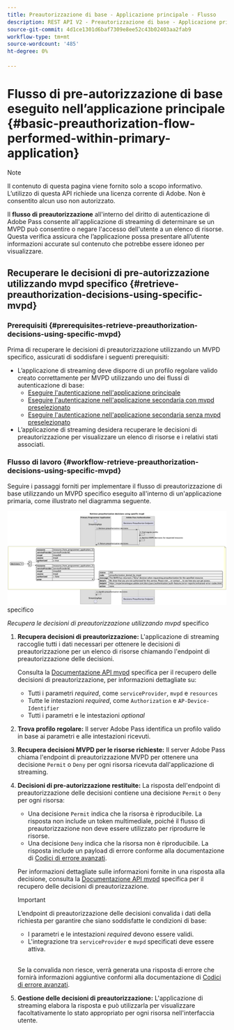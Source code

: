 ```yaml
---
title: Preautorizzazione di base - Applicazione principale - Flusso
description: REST API V2 - Preautorizzazione di base - Applicazione principale - Flusso
source-git-commit: 4d1ce1301d6baf7309e8ee52c43b02403aa2fab9
workflow-type: tm+mt
source-wordcount: '485'
ht-degree: 0%

---
```



# Flusso di pre-autorizzazione di base eseguito nell’applicazione principale {#basic-preauthorization-flow-performed-within-primary-application}

>[!NOTE]
>
> Il contenuto di questa pagina viene fornito solo a scopo informativo. L’utilizzo di questa API richiede una licenza corrente di Adobe. Non è consentito alcun uso non autorizzato.

Il **flusso di preautorizzazione** all&#39;interno del diritto di autenticazione di Adobe Pass consente all&#39;applicazione di streaming di determinare se un MVPD può consentire o negare l&#39;accesso dell&#39;utente a un elenco di risorse. Questa verifica assicura che l’applicazione possa presentare all’utente informazioni accurate sul contenuto che potrebbe essere idoneo per visualizzare.

## Recuperare le decisioni di pre-autorizzazione utilizzando mvpd specifico {#retrieve-preauthorization-decisions-using-specific-mvpd}

### Prerequisiti {#prerequisites-retrieve-preauthorization-decisions-using-specific-mvpd}

Prima di recuperare le decisioni di preautorizzazione utilizzando un MVPD specifico, assicurati di soddisfare i seguenti prerequisiti:

* L’applicazione di streaming deve disporre di un profilo regolare valido creato correttamente per MVPD utilizzando uno dei flussi di autenticazione di base:
   * [Eseguire l&#39;autenticazione nell&#39;applicazione principale](../basic-flows/rest-api-v2-basic-authentication-primary-application-flow.md)
   * [Eseguire l&#39;autenticazione nell&#39;applicazione secondaria con mvpd preselezionato](../basic-flows/rest-api-v2-basic-authentication-secondary-application-flow.md)
   * [Eseguire l&#39;autenticazione nell&#39;applicazione secondaria senza mvpd preselezionato](../basic-flows/rest-api-v2-basic-authentication-secondary-application-flow.md)
* L’applicazione di streaming desidera recuperare le decisioni di preautorizzazione per visualizzare un elenco di risorse e i relativi stati associati.

### Flusso di lavoro {#workflow-retrieve-preauthorization-decisions-using-specific-mvpd}

Seguire i passaggi forniti per implementare il flusso di preautorizzazione di base utilizzando un MVPD specifico eseguito all&#39;interno di un&#39;applicazione primaria, come illustrato nel diagramma seguente.

![Recupera le decisioni di preautorizzazione utilizzando mvpd](../../../assets/rest-api-v2/flows/basic-flows/rest-api-v2-retrieve-preauthorization-decisions-within-primary-application-using-specific-mvpd.png) specifico

*Recupera le decisioni di preautorizzazione utilizzando mvpd* specifico

1. **Recupera decisioni di preautorizzazione:** L&#39;applicazione di streaming raccoglie tutti i dati necessari per ottenere le decisioni di preautorizzazione per un elenco di risorse chiamando l&#39;endpoint di preautorizzazione delle decisioni.

   Consulta la [Documentazione API mvpd](../../apis/decisions-apis/rest-api-v2-decisions-apis-retrieve-preauthorization-decisions-using-specific-mvpd.md) specifica per il recupero delle decisioni di preautorizzazione, per informazioni dettagliate su:
   * Tutti i parametri _required_, come `serviceProvider`, `mvpd` e `resources`
   * Tutte le intestazioni _required_, come `Authorization` e `AP-Device-Identifier`
   * Tutti i parametri e le intestazioni _optional_

1. **Trova profilo regolare:** Il server Adobe Pass identifica un profilo valido in base ai parametri e alle intestazioni ricevuti.

1. **Recupera decisioni MVPD per le risorse richieste:** Il server Adobe Pass chiama l&#39;endpoint di preautorizzazione MVPD per ottenere una decisione `Permit` o `Deny` per ogni risorsa ricevuta dall&#39;applicazione di streaming.

1. **Decisioni di pre-autorizzazione restituite:** La risposta dell&#39;endpoint di preautorizzazione delle decisioni contiene una decisione `Permit` o `Deny` per ogni risorsa:
   * Una decisione `Permit` indica che la risorsa è riproducibile. La risposta non include un token multimediale, poiché il flusso di preautorizzazione non deve essere utilizzato per riprodurre le risorse.
   * Una decisione `Deny` indica che la risorsa non è riproducibile. La risposta include un payload di errore conforme alla documentazione di [Codici di errore avanzati](../../../enhanced-error-codes.md).

   Per informazioni dettagliate sulle informazioni fornite in una risposta alla decisione, consulta la [Documentazione API mvpd](../../apis/decisions-apis/rest-api-v2-decisions-apis-retrieve-preauthorization-decisions-using-specific-mvpd.md) specifica per il recupero delle decisioni di preautorizzazione.

   >[!IMPORTANT]
   >
   > L’endpoint di preautorizzazione delle decisioni convalida i dati della richiesta per garantire che siano soddisfatte le condizioni di base:
   >
   > * I parametri e le intestazioni _required_ devono essere validi.
   > * L&#39;integrazione tra `serviceProvider` e `mvpd` specificati deve essere attiva.
   >
   > <br/>
   > 
   > Se la convalida non riesce, verrà generata una risposta di errore che fornirà informazioni aggiuntive conformi alla documentazione di [Codici di errore avanzati](../../../enhanced-error-codes.md).

1. **Gestione delle decisioni di preautorizzazione:** L&#39;applicazione di streaming elabora la risposta e può utilizzarla per visualizzare facoltativamente lo stato appropriato per ogni risorsa nell&#39;interfaccia utente.
